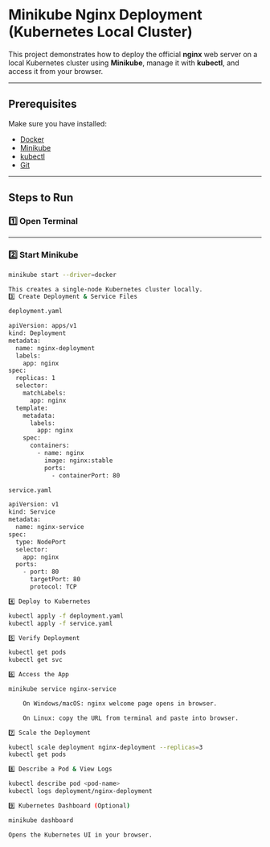 # Minikube Nginx Deployment (Kubernetes Local Cluster)

This project demonstrates how to deploy the official **nginx** web server on a local Kubernetes cluster using **Minikube**, manage it with **kubectl**, and access it from your browser.

---

## **Prerequisites**
Make sure you have installed:
- [Docker](https://docs.docker.com/get-docker/)
- [Minikube](https://minikube.sigs.k8s.io/docs/start/)
- [kubectl](https://kubernetes.io/docs/tasks/tools/)
- [Git](https://git-scm.com/)

---

## **Steps to Run**

### 1️⃣ Open Terminal 
---
### 2️⃣ Start Minikube
```bash
minikube start --driver=docker

This creates a single-node Kubernetes cluster locally.
3️⃣ Create Deployment & Service Files

deployment.yaml

apiVersion: apps/v1
kind: Deployment
metadata:
  name: nginx-deployment
  labels:
    app: nginx
spec:
  replicas: 1
  selector:
    matchLabels:
      app: nginx
  template:
    metadata:
      labels:
        app: nginx
    spec:
      containers:
        - name: nginx
          image: nginx:stable
          ports:
            - containerPort: 80

service.yaml

apiVersion: v1
kind: Service
metadata:
  name: nginx-service
spec:
  type: NodePort
  selector:
    app: nginx
  ports:
    - port: 80
      targetPort: 80
      protocol: TCP

4️⃣ Deploy to Kubernetes

kubectl apply -f deployment.yaml
kubectl apply -f service.yaml

5️⃣ Verify Deployment

kubectl get pods
kubectl get svc

6️⃣ Access the App

minikube service nginx-service

    On Windows/macOS: nginx welcome page opens in browser.

    On Linux: copy the URL from terminal and paste into browser.

7️⃣ Scale the Deployment

kubectl scale deployment nginx-deployment --replicas=3
kubectl get pods

8️⃣ Describe a Pod & View Logs

kubectl describe pod <pod-name>
kubectl logs deployment/nginx-deployment

9️⃣ Kubernetes Dashboard (Optional)

minikube dashboard

Opens the Kubernetes UI in your browser.
